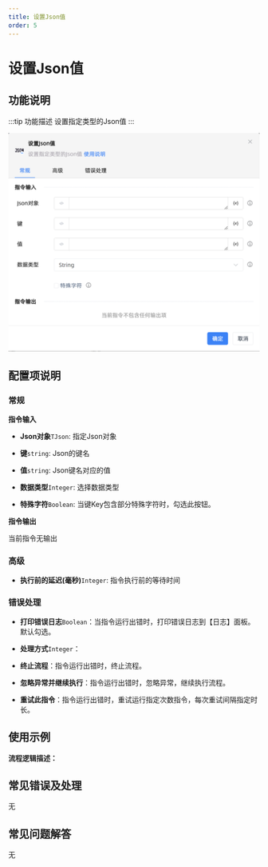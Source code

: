 ```yaml
---
title: 设置Json值
order: 5
---
```


# 设置Json值

## 功能说明

:::tip 功能描述
设置指定类型的Json值
:::

![设置Json值](../../../assets/设置Json值_command.png)

## 配置项说明

### 常规

**指令输入**

- **Json对象**`TJson`: 指定Json对象

- **键**`string`: Json的键名

- **值**`string`: Json键名对应的值

- **数据类型**`Integer`: 选择数据类型

- **特殊字符**`Boolean`: 当键Key包含部分特殊字符时，勾选此按钮。


**指令输出**

当前指令无输出

### 高级

- **执行前的延迟(毫秒)**`Integer`: 指令执行前的等待时间

### 错误处理

- **打印错误日志**`Boolean`：当指令运行出错时，打印错误日志到【日志】面板。默认勾选。

- **处理方式**`Integer`：

 - **终止流程**：指令运行出错时，终止流程。

 - **忽略异常并继续执行**：指令运行出错时，忽略异常，继续执行流程。

 - **重试此指令**：指令运行出错时，重试运行指定次数指令，每次重试间隔指定时长。

## 使用示例

**流程逻辑描述：** 

## 常见错误及处理

无

## 常见问题解答

无

